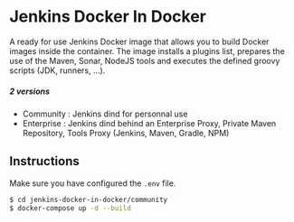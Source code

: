 # Jenkins Docker In Docker

A ready for use Jenkins Docker image that allows you to build Docker images inside the container.
The image installs a plugins list, prepares the use of the Maven, Sonar, NodeJS tools and executes the defined groovy scripts (JDK, runners, ...).

##### 2 versions

* Community : Jenkins dind for personnal use
* Enterprise : Jenkins dind behind an Enterprise Proxy, Private Maven Repository, Tools Proxy (Jenkins, Maven, Gradle, NPM)

## Instructions

Make sure you have configured the `.env` file.

```sh
$ cd jenkins-docker-in-docker/community
$ docker-compose up -d --build
```
